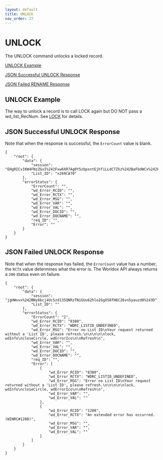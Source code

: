 ```yaml
---
layout: default
title: UNLOCK
nav_order: 27
---
```


# UNLOCK

The UNLOCK command unlocks a locked record.

[UNLOCK Example](#unlock-example)

[JSON Successful UNLOCK Response](#json-successful-unlock-response)

[JSON Failed RENAME Response](#json-failed-rename-response)

## UNLOCK Example

The way to unlock a record is to call LOCK again but DO NOT pass a wd_list_RecNum. See [LOCK](https://dsnyder7427.github.io/Worldox-Web-API/lock.html) for details.

## JSON Successful UNLOCK Response

Note that when the response is successful, the `ErrorCount` value is blank. 

```
{
    "root": {
        "data": {
            "session": "EHgRICvIKW4FNzZGxI%242Fxw6XR7Ag0Y5zbpsntEjhfiLLdCTZkz%242BaFbdWCx%242F4%243D",
            "List_ID": "x269CA70"
        },
        "errorStatus": {
            "ErrorCount": "",
            "wd_Error_RCID": "",
            "wd_Error_RCTX": "",
            "wd_Error_MSG": "",
            "wd_Error_VAR": "",
            "wd_Error_VAL": "",
            "wd_Error_DOCID": "",
            "wd_Error_DOCNAME": "",
            "req_ID": "",
            "Error": ""
        }
    }
}
```

## JSON Failed UNLOCK Response

Note that when the response has failed, the `ErrorCount` value has a number, the `RCTX` value determines what the error is. The Worldox API always returns a `200` status even on failure. 

```
{
    "root": {
        "data": {
            "session": "jgHWxvx%242BNy6bcj4UcSzd135QNRzTNiGUu62hlo2GgX58fH6C26vn5yauzd8%243D",
            "List_ID": ""
        },
        "errorStatus": {
            "ErrorCount": "2",
            "wd_Error_RCID": "8380",
            "wd_Error_RCTX": "WDRC_LISTID_UNDEFINED",
            "wd_Error_MSG": "Error no List ID\nYour request returned without a 'List ID', please refresh.\n\n\n\n\nlock, wdInfo\ncloseCircle, wdErrorIco\n\nRefresh\n",
            "wd_Error_VAR": "",
            "wd_Error_VAL": "",
            "wd_Error_DOCID": "",
            "wd_Error_DOCNAME": "",
            "req_ID": "",
            "Error": [
                {
                    "wd_Error_RCID": "8380",
                    "wd_Error_RCTX": "WDRC_LISTID_UNDEFINED",
                    "wd_Error_MSG": "Error no List ID\nYour request returned without a 'List ID', please refresh.\n\n\n\n\nlock, wdInfo\ncloseCircle, wdErrorIco\n\nRefresh\n",
                    "wd_Error_VAR": "",
                    "wd_Error_VAL": ""
                },
                {
                    "wd_Error_RCID": "1208",
                    "wd_Error_RCTX": "An extended error has occurred. (WINRC#1208)",
                    "wd_Error_MSG": "",
                    "wd_Error_VAR": "",
                    "wd_Error_VAL": ""
                }
            ]
        }
    }
}
```
